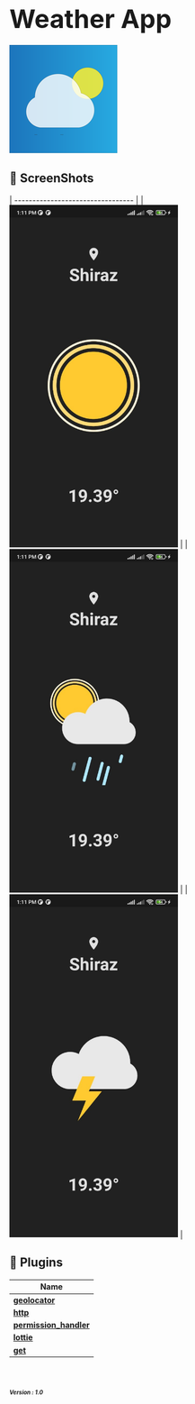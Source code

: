 # **<span style="font-size:45px;">Weather App</span>** <br/>

![WeatherApp](bg/logo.png)
  
## 📸 ScreenShots
 
| --------------------------------- |
| <img src="bg/1.jpg" width="300">  |
| <img src="bg/2.jpg" width="300">  |
| <img src="bg/3.jpg" width="300">  |


## 🔌 Plugins

| Name                                                                   |
| ---------------------------------------------------------------------- |
| [**geolocator**](https://pub.dev/packages/geolocator)        |
| [**http**](https://pub.dev/packages/http)  |
| [**permission_handler**](https://pub.dev/packages/permission_handler)                  |
| [**lottie**](https://pub.dev/packages/lottie)                  |
| [**get**](https://pub.dev/packages/get)                  |

 # <em><span style="font-size:10px;">Version : 1.0 </span><em/><br/>
